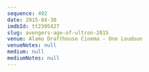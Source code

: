 ```yaml
---
sequence: 492
date: 2015-04-30
imdbId: tt2395427
slug: avengers-age-of-ultron-2015
venue: Alamo Drafthouse Cinema - One Loudoun
venueNotes: null
medium: null
mediumNotes: null
---
```

